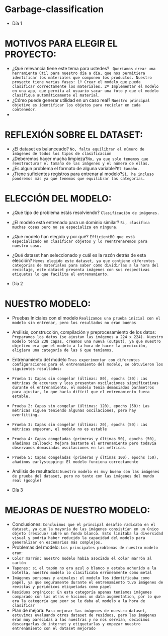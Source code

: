# Garbage-classification
- Día 1
  
# MOTIVOS PARA ELEGIR EL PROYECTO:
- ¿Qué relevancia tiene este tema para ustedes?  ``` Queríamos crear una herramienta útil para nuestro día a día, que nos permitiera identificar los materiales que componen los productos. Nuestro proyecto tiene varias fases: 1º Crear el modelo que pueda clasificar correctamente los materiales. 2º Implementar el modelo en una app, que permita al usuario sacar una foto y que el modelo clasifique automáticamente el material.```
- ¿Cómo puede generar utilidad en un caso real? ```Nuestro principal objetivo es identificar los objetos para reciclar en cada contenedor.```
- 
# REFLEXIÓN SOBRE EL DATASET:
- ¿El dataset es balanceado? ```No, falta equilibrar el número de imágenes de todos los tipos de clasificación```
- ¿Deberemos hacer mucha limpieza?```No, ya que solo tenemos que reestructurar el tamaño de las imágenes y el número de ellas.```
- ¿Es algun problema el formato de alguna variable?```El tamaño.```
- ¿Tiene suficientes registros para entrenar al modelo?```Si, he incluso pondremos más ya que tenemos que equilibrar las categorías.```

# ELECCIÓN DEL MODELO:
- ¿Qué tipo de problema estás resolviendo? ```Clasificación de imágenes.```
- ¿El modelo está entrenado para un dominio similar? ```Si, clasifica muchas cosas pero no se especializa en ninguna.```
- ¿Qué modelo han elegido y por qué? ```EfficientBO que está especializado en clasificar objetos y lo reentrenaremos para nuestro caso.```
- ¿Qué dataset han seleccionado y cuál es la razón detrás de esta elección? ```Hemos elegido este dataset, ya que contiene diferentes categorias de materiales para saber como dividirlas a la hora del reciclaje, este dataset presenta imágenes con sus respectivas etiquetas lo que facilita el entrenamiento.```

- Día 2

# NUESTRO MODELO:
- Pruebas Iniciales con el modelo ```Realizamos una prueba inicial con el modelo sin entrenar, pero los resultados no eran buenos```
- Análisis, construcción, compilación y preprocesamiento de los datos: ```Preparamos los datos (se ajustan las imágenes a 224 x 224). Nuestro modelo tenía 238 capas, creamos una nueva (output), ya que nuestro objetivo era que el modelo a la hora de hacer la predicción, eligiera una categoría de las 6 que teníamos.```
- Entrenamiento del modelo ```Tras experimentar con diferentes configuraciones para el entrenamiento del modelo, se obtuvieron los siguientes resultados:```
 - ```Prueba 1: Capas sin congelar (últimas: 80), epochs (30): Las métricas de accuracy y loss presentan oscilaciones significativas durante el entrenamiento, el modelo tenía demasiados parámetros para ajustar, lo que hacía difícil que el entrenamiento fuera estable.```
 - ```Prueba 2: Capas sin congelar (últimas: 120), epochs (50): Las métricas siguen teniendo algunas oscilaciones, pero hay overfitting.```
 - ```Prueba 3: Capas sin congelar (últimas: 20), epochs (50): Las métricas empeoran, el modelo no es estable```
 - ```Prueba 4: Capas congeladas (primeras y últimas 50), epochs (50), añadimos callback: Mejora bastante el entrenamiento pero todavía observamos demasiadas oscilaciones en las métricas.```
 - ```Prueba 5: Capas congeladas (primeras y últimas 100), epochs (50), añadimos earlystopping: El modelo funciona correctamente```
- Análisis de resultados: ```Nuestro modelo es muy bueno con las imágenes de prueba del dataset, pero no tanto con las imágenes del mundo real (google)```


- Día 3

# MEJORAS DE NUESTRO MODELO:
- Conclusiones: ```Concluimos que el principal desafío radicaba en el dataset, ya que la mayoría de las imágenes consistían en un único objeto (residuo) sobre un fondo blanco. Esto limitaba la diversidad visual y podría haber reducido la capacidad del modelo para generalizar en escenarios más complejos.```
- Problemas del modelo: ```Los principales problemas de nuestro modelo eran```:
- ```Color marrón: nuestro modelo había asociado el color marrón al cartón```
- ```Tapones: si el tapón no era azul o blanco y estaba adherido a la botella, nuestro modelo lo clasificaba erróneamente como metal```
- ```Imágenes personas y animales: el modelo los identificaba como papel, ya que seguramente durante el entrenamiento tuvo imágenes de revistas y periódicos etiquetadas como papel```
- ```Residuos orgánicos: En esta categoría apenas teníamos imágenes comparado con las otras e hicimos un data augmentation, por lo que era la categoría que peor se le daba al modelo a la hora de clasificar```
- Plan de mejora: ```Para mejorar las imágenes de nuestro dataset, estuvimos evaluando otros dataset de residuos, pero las imágenes eran muy parecidas a las nuestras y no nos servían, decidimos descargarlas de internet y etiquetarlas y empezar nuestro entrenamiento con el dataset mejorado```

   

  

